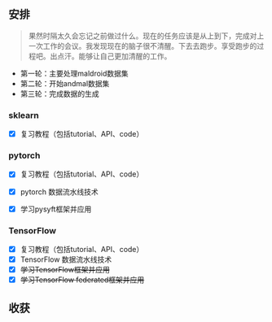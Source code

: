 ## 安排
> 果然时隔太久会忘记之前做过什么。现在的任务应该是从上到下，完成对上一次工作的会议。我发现现在的脑子很不清醒。下去去跑步。享受跑步的过程吧。出点汗。能够让自己更加清醒的工作。

* 第一轮：主要处理maldroid数据集
* 第二轮：开始andmal数据集
* 第三轮：完成数据的生成

### sklearn

- [x] 复习教程（包括tutorial、API、code）

### pytorch

- [x] 复习教程（包括tutorial、API、code）
- [x] pytorch 数据流水线技术
- [x] 学习pysyft框架并应用


### TensorFlow

- [x] 复习教程（包括tutorial、API、code）
- [x] TensorFlow 数据流水线技术
- [x] ~~学习TensorFlow框架并应用~~
- [x] ~~学习TensorFlow federated框架并应用~~

## 收获